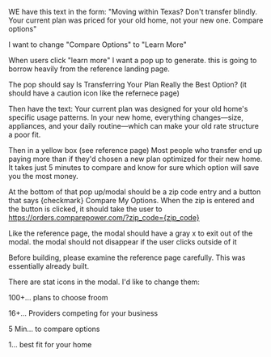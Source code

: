 WE have this text in the form: "Moving within Texas? Don't transfer blindly. Your current plan was priced for your old home, not your new one. Compare options"

I want to change "Compare Options" to "Learn More"

When users click "learn more" I want a pop up to generate. this is going to borrow heavily from the reference landing page. 

The pop should say Is Transferring Your Plan Really the Best Option? (it should have a caution icon like the refernece page)

Then have the text: Your current plan was designed for your old home's specific usage patterns. In your new home, everything changes—size, appliances, and your daily routine—which can make your old rate structure a poor fit.

Then in a yellow box (see reference page) Most people who transfer end up paying more than if they'd chosen a new plan optimized for their new home. It takes just 5 minutes to compare and know for sure which option will save you the most money.

At the bottom of that pop up/modal should be a zip code entry and a button that says {checkmark} Compare My Options. When the zip is entered and the button is clicked, it should take the user to https://orders.comparepower.com/?zip_code={zip_code}

Like the reference page, the modal should have a gray x to exit out of the modal. the modal should not disappear if the user clicks outside of it

Before building, please examine the reference page carefully. This was essentially already built. 

There are stat icons in the modal. I'd like to change them:


100+... plans to choose froom

16+... Providers competing for your business

5 Min... to compare options

1... best fit for your home



